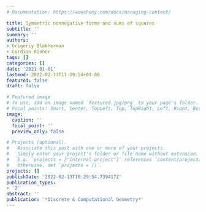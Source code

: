 ```yaml
---
# Documentation: https://wowchemy.com/docs/managing-content/

title: Symmetric nonnegative forms and sums of squares
subtitle: ''
summary: ''
authors:
- Grigoriy Blekherman
- Cordian Riener
tags: []
categories: []
date: '2021-01-01'
lastmod: 2022-02-13T11:29:54+01:00
featured: false
draft: false

# Featured image
# To use, add an image named `featured.jpg/png` to your page's folder.
# Focal points: Smart, Center, TopLeft, Top, TopRight, Left, Right, BottomLeft, Bottom, BottomRight.
image:
  caption: ''
  focal_point: ''
  preview_only: false

# Projects (optional).
#   Associate this post with one or more of your projects.
#   Simply enter your project's folder or file name without extension.
#   E.g. `projects = ["internal-project"]` references `content/project/deep-learning/index.md`.
#   Otherwise, set `projects = []`.
projects: []
publishDate: '2022-02-13T10:29:54.739417Z'
publication_types:
- '2'
abstract: ''
publication: '*Discrete & Computational Geometry*'
---
```

